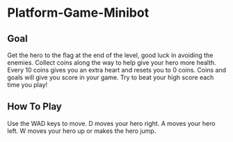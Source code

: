 # Platform-Game-Minibot

## Goal
Get the hero to the flag at the end of the level, good luck in avoiding the enemies. Collect coins along the way to help give your hero more health. Every 10 coins gives you an extra heart and resets you to 0 coins. Coins and goals will give you score in your game. Try to beat your high score each time you play!
## How To Play
Use the WAD keys to move. D moves your hero right. A moves your hero left. W moves your hero up or makes the hero jump.

